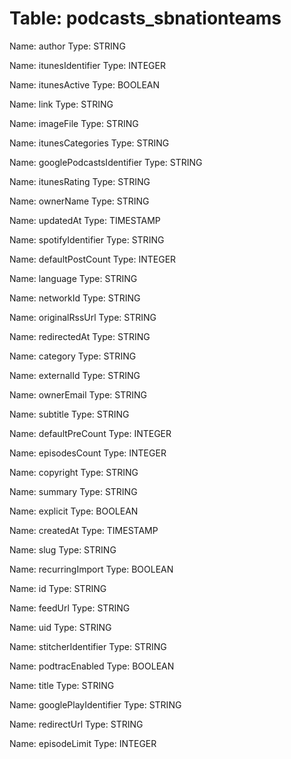 Table: podcasts_sbnationteams
=============================

Name: author
Type: STRING

Name: itunesIdentifier
Type: INTEGER

Name: itunesActive
Type: BOOLEAN

Name: link
Type: STRING

Name: imageFile
Type: STRING

Name: itunesCategories
Type: STRING

Name: googlePodcastsIdentifier
Type: STRING

Name: itunesRating
Type: STRING

Name: ownerName
Type: STRING

Name: updatedAt
Type: TIMESTAMP

Name: spotifyIdentifier
Type: STRING

Name: defaultPostCount
Type: INTEGER

Name: language
Type: STRING

Name: networkId
Type: STRING

Name: originalRssUrl
Type: STRING

Name: redirectedAt
Type: STRING

Name: category
Type: STRING

Name: externalId
Type: STRING

Name: ownerEmail
Type: STRING

Name: subtitle
Type: STRING

Name: defaultPreCount
Type: INTEGER

Name: episodesCount
Type: INTEGER

Name: copyright
Type: STRING

Name: summary
Type: STRING

Name: explicit
Type: BOOLEAN

Name: createdAt
Type: TIMESTAMP

Name: slug
Type: STRING

Name: recurringImport
Type: BOOLEAN

Name: id
Type: STRING

Name: feedUrl
Type: STRING

Name: uid
Type: STRING

Name: stitcherIdentifier
Type: STRING

Name: podtracEnabled
Type: BOOLEAN

Name: title
Type: STRING

Name: googlePlayIdentifier
Type: STRING

Name: redirectUrl
Type: STRING

Name: episodeLimit
Type: INTEGER

